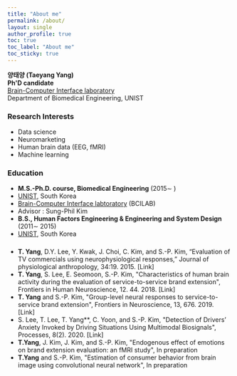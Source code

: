 ```yaml
---
title: "About me"
permalink: /about/
layout: single
author_profile: true
toc: true
toc_label: "About me"
toc_sticky: true
---
```


**양태양 (Taeyang Yang)**  
**Ph'D candidate**  
[Brain-Computer Interface laboratory](http://bci.unist.ac.kr)  
Department of Biomedical Engineering, UNIST

### Research Interests
- Data science
- Neuromarketing
- Human brain data (EEG, fMRI)
- Machine learning 

### Education
- **M.S.-Ph.D. course, Biomedical Engineering** (2015∼ )  
 - [UNIST](https://www.unist.ac.kr/), South Korea  
 - [Brain-Computer Interface labtoratory](http://bci.unist.ac.kr) (BCILAB)
 - Advisor : Sung-Phil Kim
- **B.S., Human Factors Engineering & Engineering and System Design** (2011∼ 2015)  
 - [UNIST](https://www.unist.ac.kr/), South Korea 

###
- **T. Yang**, D.Y. Lee, Y. Kwak, J. Choi, C. Kim, and S.-P. Kim, “Evaluation of TV commercials using neurophysiological responses,” Journal of physiological anthropology, 34:19. 2015. [Link]
- **T. Yang**, S. Lee, E. Seomoon, S.-P. Kim, "Characteristics of human brain activity during the evaluation of service-to-service brand extension", Frontiers in Human Neuroscience, 12. 44. 2018. [Link]
- **T. Yang** and S.-P. Kim, "Group-level neural responses to service-to-service brand extension", Frontiers in Neuroscience, 13, 676. 2019. [Link]
- S. Lee, T. Lee, T. Yang**, C. Yoon, and S.-P. Kim, "Detection of Drivers’ Anxiety Invoked by Driving Situations Using Multimodal Biosignals", Processes, 8(2). 2020. [Link]
- **T.Yang**, J. Kim, J. Kim, and S.-P. Kim, "Endogenous effect of emotions on brand extension evaluation: an fMRI study", In preparation
- **T.Yang** and S.-P. Kim, "Estimation of consumer behavior from brain image using convolutional neural network", In preparation

